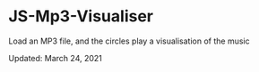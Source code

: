 # JS-Mp3-Visualiser

<p>Load an MP3 file, and the circles play a visualisation of the music</p>
<p>Updated: March 24, 2021 </p>
